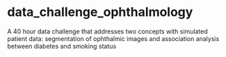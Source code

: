 # data_challenge_ophthalmology
A 40 hour data challenge that addresses two concepts with simulated patient data: segmentation of ophthalmic images and association analysis between diabetes and smoking status
